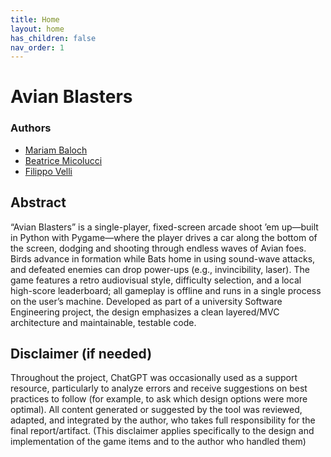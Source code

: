 ```yaml
---
title: Home
layout: home
has_children: false
nav_order: 1
---
```


# Avian Blasters

### Authors

- [Mariam Baloch](mailto:mariam.baloch@studio.unibo.it)
- [Beatrice Micolucci](mailto:beatrice.micolucci@studio.unibo.it)
- [Filippo Velli](mailto:filippo.velli@studio.unibo.it)

## Abstract

“Avian Blasters” is a single-player, fixed-screen arcade shoot ’em up—built in Python with Pygame—where the player drives a car along the bottom of the screen, dodging and shooting through endless waves of Avian foes. Birds advance in formation while Bats home in using sound-wave attacks, and defeated enemies can drop power-ups (e.g., invincibility, laser). The game features a retro audiovisual style, difficulty selection, and a local high-score leaderboard; all gameplay is offline and runs in a single process on the user’s machine. Developed as part of a university Software Engineering project, the design emphasizes a clean layered/MVC architecture and maintainable, testable code.

## Disclaimer (if needed)

Throughout the project, ChatGPT was occasionally used as a support resource, particularly to analyze errors and receive suggestions on best practices to follow (for example, to ask which design options were more optimal). All content generated or suggested by the tool was reviewed, adapted, and integrated by the author, who takes full responsibility for the final report/artifact.
(This disclaimer applies specifically to the design and implementation of the game items and to the author who handled them)

